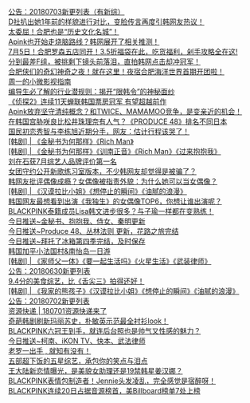   
[公告：20180703新更列表（有新综）](http://www.dianyue.me/archives/048/xvy6eanxbz5yr5ue/)  
[D社扒出她1年前的样貌进行对比，变脸传言再度引韩网友热议！](http://www.dianyue.me/archives/357/7sobkj7h9o61hqxh/)  
[太委屈！合肥也是“历史文化名城”！](http://www.dianyue.me/archives/654/0bj87h0x733bw4vj/)  
[Apink也开始走烧脑路线？韩网展开了相关推测！](http://www.dianyue.me/archives/246/wu9ylliigsdnll37/)  
[7月5日！合肥罗森五店同开！3.5折福袋在此，吃货福利，剁手攻略全在这!](http://www.dianyue.me/archives/678/l2dnkbps3c9kvltu/)  
[分到最差F组，被挑剩下镜头前落泪，直拍韩网点击却冲冠军！](http://www.dianyue.me/archives/377/8cavxctd7kxxyyop/)  
[合肥侠们的奇幻神奇之夜！就在这里！夜宿合肥海洋世界首期开团啦！](http://www.dianyue.me/archives/114/3uoiscy5fhmyqr3v/)  
[周一的小微影视指南](http://www.dianyue.me/archives/523/fad1xg2o53vwukbv/)  
[编导生必了解的行业潜规则：揭开“限韩令”的神秘面纱](http://www.dianyue.me/archives/578/rtsz7aioranb4htm/)  
[《侦探2》连续11天蝉联韩国票房冠军 有望超越前作](http://www.dianyue.me/archives/236/fak39arczjp6qjs9/)  
[Apink放弃坚守清纯概念？和TWICE、MAMAMOO竞争，是变亲近的机会！](http://www.dianyue.me/archives/377/73koei79dz9jorw1/)  
[在韩国宫胁咲良比松井珠理奈有人气？《PRODUCE 48》排名不同日本](http://www.dianyue.me/archives/246/koe77jnlxjogvzzc/)  
[国民初恋秀智与李栋旭近期分手，网友：估计行程该哭了！](http://www.dianyue.me/archives/357/jybxg1weqmm26x7b/)  
[[韩剧] | 《金秘书为何那样》《Rich Man》](http://www.dianyue.me/archives/236/sbkpuvp8ftlux9lf/)  
[[韩剧] | 《金秘书为何那样》《训南正音》《Rich Man》《过来抱抱我》](http://www.dianyue.me/archives/244/bsu63vs9z2qttv66/)  
[刘在石获7月综艺人品牌评价第一名](http://www.dianyue.me/archives/272/kdp71v5mdq87sape/)  
[女团守约公开新歌练习室版本，不少韩网友却觉得是被骗了？](http://www.dianyue.me/archives/246/jjqnnax05i0gdj81/)  
[韩网友批评偶像成瘾？女偶像被指责外貌：为什么她可以当女偶像？](http://www.dianyue.me/archives/394/w4z03oimlutdcojw/)  
[[韩剧] | 《汉谟拉比小姐》《想停止的瞬间》《油腻的浪漫》](http://www.dianyue.me/archives/229/3thc2mm2m15obgqv/)  
[韩国网友最想看到出演《我独生》的女偶像TOP6，你想让谁出演呢？](http://www.dianyue.me/archives/394/wm7abbf1tdc6sg5q/)  
[BLACKPINK泰籍成员Lisa韩文进步很多？与子瑜一样都在变熟练！](http://www.dianyue.me/archives/292/5kvhuls2tg8dbs61/)  
[今日推送~金秘书、抱抱我、侍女、秦明更新](http://www.dianyue.me/archives/291/jhwim0scim99kok9/)  
[今日推送~Produce 48、丛林法则 更新，花路之旅完结](http://www.dianyue.me/archives/304/fqls4egqhymfko7w/)  
[今日推送~拜托了冰箱第四季完结，及时保存](http://www.dianyue.me/archives/282/xy6spf01ehqj7ofb/)  
[韩国加平小法国村&amp;南怡岛一日游](http://www.dianyue.me/archives/163/4egxz4lty4hpcmuu/)  
[[韩剧] | 《家师父一体》《要一起生活吗》《火星生活》《武装律师》](http://www.dianyue.me/archives/263/jayegjl1stpk2w0h/)  
[公告：20180630新更列表](http://www.dianyue.me/archives/001/849jrw2561mqwjjs/)  
[9.4分的美食综艺，比《舌尖三》拍得还好！](http://www.dianyue.me/archives/049/itegga68ahuapl0x/)  
[[韩剧] | 《我家的熊孩子》《汉谟拉比小姐》《想停止的瞬间》《油腻的浪漫》](http://www.dianyue.me/archives/272/j8o1a4yoksq9o6fv/)  
[公告：20180702新更列表](http://www.dianyue.me/archives/030/llcy0kvg5w6lclye/)  
[资源快递 | 180701资源快递来了](http://www.dianyue.me/archives/141/mmtie3jpyn05v3gh/)  
[奇葩韩剧刷新玛丽苏史，朴敏英示范最全衬衫look！](http://www.dianyue.me/archives/606/c0qwi1gs2xsb3kgx/)  
[BLACKPINK六冠王到手，就连后台照也是帅气又性感的魅力？](http://www.dianyue.me/archives/357/3dk7gfz6osnflnbc/)  
[今日推送~柯南、iKON TV、快本、武法律师](http://www.dianyue.me/archives/320/sdisa59ql4uqzp6r/)  
[老罗一出手 , 就知有没有！](http://www.dianyue.me/archives/862/7ybqrz85ec1pobuy/)  
[五部超下饭的五星综艺，承包你的笑点与泪点](http://www.dianyue.me/archives/978/kkl2k4dymjfgvz92/)  
[王大陆新恋情曝光，是美貌女助理还是19禁韩星姜汉娜？](http://www.dianyue.me/archives/406/fzbfqeqwkxnza0g1/)  
[BLACKPINK表情包制造者！Jennie头发凌乱，完全感觉是宿醉呀！](http://www.dianyue.me/archives/357/eo2wowu9s0op62bs/)  
[BLACKPINK连续20日占据音源榜首，美Billboard榜单7处上榜](http://www.dianyue.me/archives/394/wcfsiuv2i0v8g6nj/)